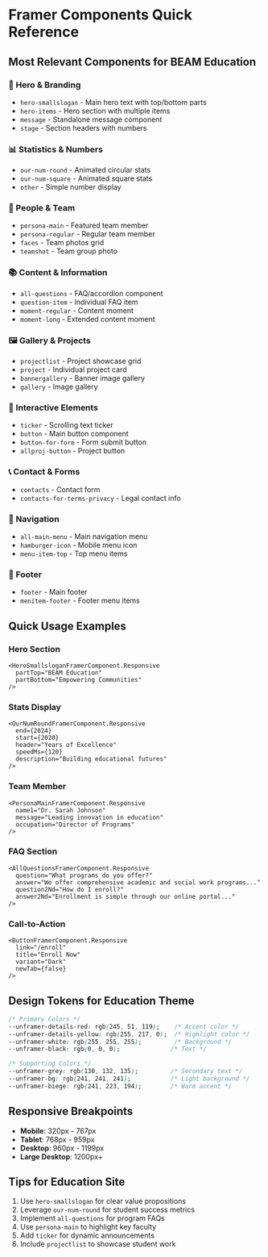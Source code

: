 # Framer Components Quick Reference

## Most Relevant Components for BEAM Education

### 🎯 Hero & Branding
- `hero-smallslogan` - Main hero text with top/bottom parts
- `hero-items` - Hero section with multiple items
- `message` - Standalone message component
- `stage` - Section headers with numbers

### 📊 Statistics & Numbers
- `our-num-round` - Animated circular stats
- `our-num-square` - Animated square stats
- `other` - Simple number display

### 👥 People & Team
- `persona-main` - Featured team member
- `persona-regular` - Regular team member
- `faces` - Team photos grid
- `teamshot` - Team group photo

### 📚 Content & Information
- `all-questions` - FAQ/accordion component
- `question-item` - Individual FAQ item
- `moment-regular` - Content moment
- `moment-long` - Extended content moment

### 🖼️ Gallery & Projects
- `projectlist` - Project showcase grid
- `project` - Individual project card
- `bannergallery` - Banner image gallery
- `gallery` - Image gallery

### 🎨 Interactive Elements
- `ticker` - Scrolling text ticker
- `button` - Main button component
- `button-for-form` - Form submit button
- `allproj-button` - Project button

### 📞 Contact & Forms
- `contacts` - Contact form
- `contacts-for-terms-privacy` - Legal contact info

### 🧭 Navigation
- `all-main-menu` - Main navigation menu
- `hamburger-icon` - Mobile menu icon
- `menu-item-top` - Top menu items

### 🦶 Footer
- `footer` - Main footer
- `menitem-footer` - Footer menu items

## Quick Usage Examples

### Hero Section
```tsx
<HeroSmallsloganFramerComponent.Responsive
  partTop="BEAM Education"
  partBottom="Empowering Communities"
/>
```

### Stats Display
```tsx
<OurNumRoundFramerComponent.Responsive
  end={2024}
  start={2020}
  header="Years of Excellence"
  speedMs={120}
  description="Building educational futures"
/>
```

### Team Member
```tsx
<PersonaMainFramerComponent.Responsive
  name1="Dr. Sarah Johnson"
  message="Leading innovation in education"
  occupation="Director of Programs"
/>
```

### FAQ Section
```tsx
<AllQuestionsFramerComponent.Responsive
  question="What programs do you offer?"
  answer="We offer comprehensive academic and social work programs..."
  question2Nd="How do I enroll?"
  answer2Nd="Enrollment is simple through our online portal..."
/>
```

### Call-to-Action
```tsx
<ButtonFramerComponent.Responsive
  link="/enroll"
  title="Enroll Now"
  variant="Dark"
  newTab={false}
/>
```

## Design Tokens for Education Theme

```css
/* Primary Colors */
--unframer-details-red: rgb(245, 51, 119);    /* Accent color */
--unframer-details-yellow: rgb(255, 217, 0);  /* Highlight color */
--unframer-white: rgb(255, 255, 255);         /* Background */
--unframer-black: rgb(0, 0, 0);              /* Text */

/* Supporting Colors */
--unframer-grey: rgb(130, 132, 135);         /* Secondary text */
--unframer-bg: rgb(241, 241, 241);           /* Light background */
--unframer-biege: rgb(241, 223, 194);        /* Warm accent */
```

## Responsive Breakpoints
- **Mobile**: 320px - 767px
- **Tablet**: 768px - 959px  
- **Desktop**: 960px - 1199px
- **Large Desktop**: 1200px+

## Tips for Education Site
1. Use `hero-smallslogan` for clear value propositions
2. Leverage `our-num-round` for student success metrics
3. Implement `all-questions` for program FAQs
4. Use `persona-main` to highlight key faculty
5. Add `ticker` for dynamic announcements
6. Include `projectlist` to showcase student work
